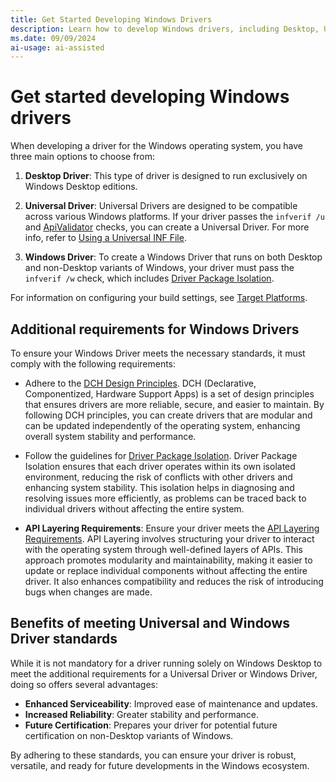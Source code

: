 ```yaml
---
title: Get Started Developing Windows Drivers
description: Learn how to develop Windows drivers, including Desktop, Universal, and Windows Drivers, and understand the importance of DCH Design Principles, Driver Package Isolation, and API Layering for enhanced reliability and future certification.
ms.date: 09/09/2024
ai-usage: ai-assisted
---
```


# Get started developing Windows drivers

When developing a driver for the Windows operating system, you have three main options to choose from:

1. **Desktop Driver**: This type of driver is designed to run exclusively on Windows Desktop editions.

1. **Universal Driver**: Universal Drivers are designed to be compatible across various Windows platforms. If your driver passes the `infverif /u` and [ApiValidator](./validating-windows-drivers.md#apivalidator) checks, you can create a Universal Driver. For more info, refer to [Using a Universal INF File](../install/using-a-universal-inf-file.md).

1. **Windows Driver**: To create a Windows Driver that runs on both Desktop and non-Desktop variants of Windows, your driver must pass the `infverif /w` check, which includes [Driver Package Isolation](../develop/driver-isolation.md).

For information on configuring your build settings, see [Target Platforms](./target-platforms.md).

## Additional requirements for Windows Drivers

To ensure your Windows Driver meets the necessary standards, it must comply with the following requirements:

- Adhere to the [DCH Design Principles](dch-principles-best-practices.md).  DCH (Declarative, Componentized, Hardware Support Apps) is a set of design principles that ensures drivers are more reliable, secure, and easier to maintain. By following DCH principles, you can create drivers that are modular and can be updated independently of the operating system, enhancing overall system stability and performance.

- Follow the guidelines for [Driver Package Isolation](driver-isolation.md).  Driver Package Isolation ensures that each driver operates within its own isolated environment, reducing the risk of conflicts with other drivers and enhancing system stability. This isolation helps in diagnosing and resolving issues more efficiently, as problems can be traced back to individual drivers without affecting the entire system.

- **API Layering Requirements**: Ensure your driver meets the [API Layering Requirements](api-layering.md).  API Layering involves structuring your driver to interact with the operating system through well-defined layers of APIs. This approach promotes modularity and maintainability, making it easier to update or replace individual components without affecting the entire driver. It also enhances compatibility and reduces the risk of introducing bugs when changes are made.

## Benefits of meeting Universal and Windows Driver standards

While it is not mandatory for a driver running solely on Windows Desktop to meet the additional requirements for a Universal Driver or Windows Driver, doing so offers several advantages:

- **Enhanced Serviceability**: Improved ease of maintenance and updates.
- **Increased Reliability**: Greater stability and performance.
- **Future Certification**: Prepares your driver for potential future certification on non-Desktop variants of Windows.

By adhering to these standards, you can ensure your driver is robust, versatile, and ready for future developments in the Windows ecosystem.
